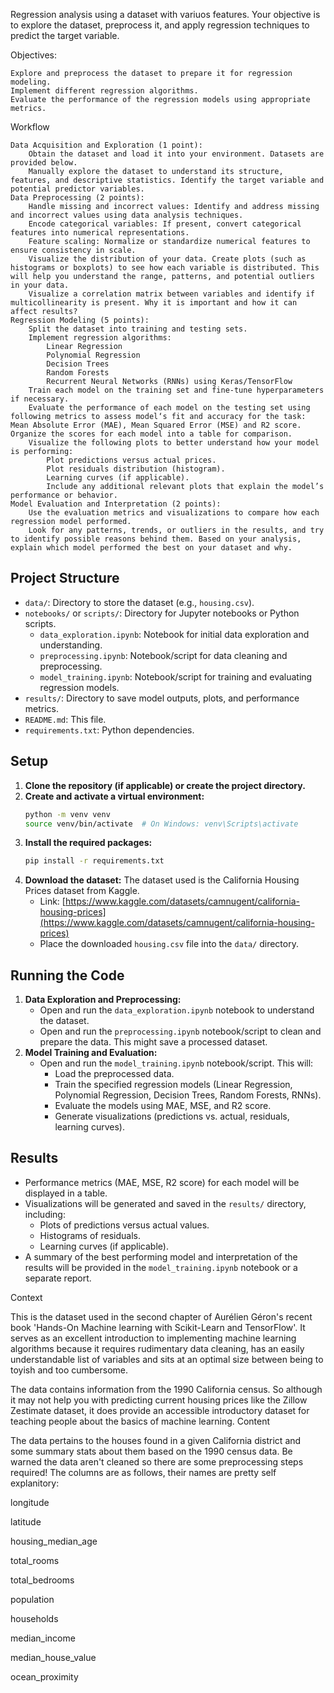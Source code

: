 Regression analysis using a dataset with variuos features. Your objective is to explore the dataset, preprocess it, and apply regression techniques to predict the target variable.

Objectives:

    Explore and preprocess the dataset to prepare it for regression modeling.
    Implement different regression algorithms.
    Evaluate the performance of the regression models using appropriate metrics.

Workflow

    Data Acquisition and Exploration (1 point):
        Obtain the dataset and load it into your environment. Datasets are provided below.
        Manually explore the dataset to understand its structure, features, and descriptive statistics. Identify the target variable and potential predictor variables.
    Data Preprocessing (2 points):
        Handle missing and incorrect values: Identify and address missing and incorrect values using data analysis techniques.
        Encode categorical variables: If present, convert categorical features into numerical representations.
        Feature scaling: Normalize or standardize numerical features to ensure consistency in scale.
        Visualize the distribution of your data. Create plots (such as histograms or boxplots) to see how each variable is distributed. This will help you understand the range, patterns, and potential outliers in your data.
        Visualize a correlation matrix between variables and identify if multicollinearity is present. Why it is important and how it can affect results?
    Regression Modeling (5 points):
        Split the dataset into training and testing sets.
        Implement regression algorithms:
            Linear Regression
            Polynomial Regression
            Decision Trees
            Random Forests
            Recurrent Neural Networks (RNNs) using Keras/TensorFlow
        Train each model on the training set and fine-tune hyperparameters if necessary.
        Evaluate the performance of each model on the testing set using following metrics to assess model‘s fit and accuracy for the task: Mean Absolute Error (MAE), Mean Squared Error (MSE) and R2 score. Organize the scores for each model into a table for comparison.
        Visualize the following plots to better understand how your model is performing:
            Plot predictions versus actual prices.
            Plot residuals distribution (histogram).
            Learning curves (if applicable).
            Include any additional relevant plots that explain the model’s performance or behavior.
    Model Evaluation and Interpretation (2 points):
        Use the evaluation metrics and visualizations to compare how each regression model performed.
        Look for any patterns, trends, or outliers in the results, and try to identify possible reasons behind them. Based on your analysis, explain which model performed the best on your dataset and why.

## Project Structure

- `data/`: Directory to store the dataset (e.g., `housing.csv`).
- `notebooks/` or `scripts/`: Directory for Jupyter notebooks or Python scripts.
  - `data_exploration.ipynb`: Notebook for initial data exploration and understanding.
  - `preprocessing.ipynb`: Notebook/script for data cleaning and preprocessing.
  - `model_training.ipynb`: Notebook/script for training and evaluating regression models.
- `results/`: Directory to save model outputs, plots, and performance metrics.
- `README.md`: This file.
- `requirements.txt`: Python dependencies.

## Setup

1.  **Clone the repository (if applicable) or create the project directory.**
2.  **Create and activate a virtual environment:**
    ```bash
    python -m venv venv
    source venv/bin/activate  # On Windows: venv\Scripts\activate
    ```
3.  **Install the required packages:**
    ```bash
    pip install -r requirements.txt
    ```
4.  **Download the dataset:**
    The dataset used is the California Housing Prices dataset from Kaggle.
    -   Link: [https://www.kaggle.com/datasets/camnugent/california-housing-prices](https://www.kaggle.com/datasets/camnugent/california-housing-prices)
    -   Place the downloaded `housing.csv` file into the `data/` directory.

## Running the Code

1.  **Data Exploration and Preprocessing:**
    *   Open and run the `data_exploration.ipynb` notebook to understand the dataset.
    *   Open and run the `preprocessing.ipynb` notebook/script to clean and prepare the data. This might save a processed dataset.
2.  **Model Training and Evaluation:**
    *   Open and run the `model_training.ipynb` notebook/script. This will:
        *   Load the preprocessed data.
        *   Train the specified regression models (Linear Regression, Polynomial Regression, Decision Trees, Random Forests, RNNs).
        *   Evaluate the models using MAE, MSE, and R2 score.
        *   Generate visualizations (predictions vs. actual, residuals, learning curves).

## Results

*   Performance metrics (MAE, MSE, R2 score) for each model will be displayed in a table.
*   Visualizations will be generated and saved in the `results/` directory, including:
    *   Plots of predictions versus actual values.
    *   Histograms of residuals.
    *   Learning curves (if applicable).
*   A summary of the best performing model and interpretation of the results will be provided in the `model_training.ipynb` notebook or a separate report.

Context

This is the dataset used in the second chapter of Aurélien Géron's recent book 'Hands-On Machine learning with Scikit-Learn and TensorFlow'. It serves as an excellent introduction to implementing machine learning algorithms because it requires rudimentary data cleaning, has an easily understandable list of variables and sits at an optimal size between being to toyish and too cumbersome.

The data contains information from the 1990 California census. So although it may not help you with predicting current housing prices like the Zillow Zestimate dataset, it does provide an accessible introductory dataset for teaching people about the basics of machine learning.
Content

The data pertains to the houses found in a given California district and some summary stats about them based on the 1990 census data. Be warned the data aren't cleaned so there are some preprocessing steps required! The columns are as follows, their names are pretty self explanitory:

longitude

latitude

housing_median_age

total_rooms

total_bedrooms

population

households

median_income

median_house_value

ocean_proximity
